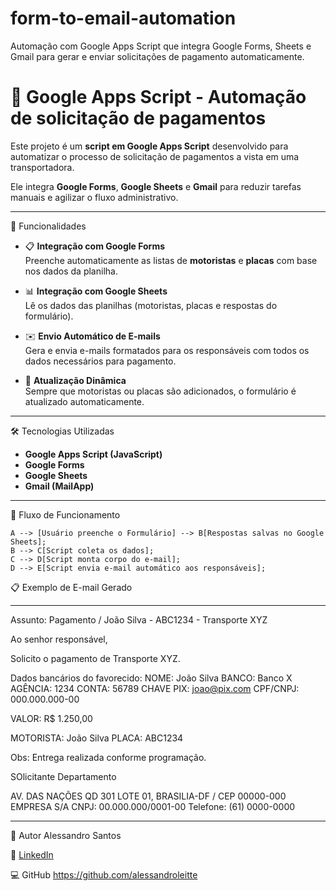 # form-to-email-automation
Automação com Google Apps Script que integra Google Forms, Sheets e Gmail para gerar e enviar solicitações de pagamento automaticamente.

# 🚛 Google Apps Script - Automação de solicitação de pagamentos 

Este projeto é um **script em Google Apps Script** desenvolvido para automatizar o processo de solicitação de pagamentos a vista em uma transportadora.  

Ele integra **Google Forms**, **Google Sheets** e **Gmail** para reduzir tarefas manuais e agilizar o fluxo administrativo.

---

📌 Funcionalidades

- 📋 **Integração com Google Forms**  
  Preenche automaticamente as listas de **motoristas** e **placas** com base nos dados da planilha.

- 📊 **Integração com Google Sheets**  
  Lê os dados das planilhas (motoristas, placas e respostas do formulário).

- ✉️ **Envio Automático de E-mails**  
  Gera e envia e-mails formatados para os responsáveis com todos os dados necessários para pagamento.

- 🔄 **Atualização Dinâmica**  
  Sempre que motoristas ou placas são adicionados, o formulário é atualizado automaticamente.

---

🛠️ Tecnologias Utilizadas

- **Google Apps Script (JavaScript)**
- **Google Forms**
- **Google Sheets**
- **Gmail (MailApp)**

---

🔄 Fluxo de Funcionamento

    A --> [Usuário preenche o Formulário] --> B[Respostas salvas no Google Sheets];
    B --> C[Script coleta os dados];
    C --> D[Script monta corpo do e-mail];
    D --> E[Script envia e-mail automático aos responsáveis];


📋 Exemplo de E-mail Gerado

------------------------------------------------

Assunto: Pagamento / João Silva - ABC1234 - Transporte XYZ

Ao senhor responsável,

Solicito o pagamento de Transporte XYZ.

Dados bancários do favorecido:
NOME: João Silva
BANCO: Banco X
AGÊNCIA: 1234
CONTA: 56789
CHAVE PIX: joao@pix.com
CPF/CNPJ: 000.000.000-00

VALOR: R$ 1.250,00

MOTORISTA: João Silva
PLACA: ABC1234

Obs: Entrega realizada conforme programação.

SOlicitante
Departamento

AV. DAS NAÇÕES QD 301 LOTE 01,
BRASILIA-DF / CEP 00000-000
EMPRESA S/A
CNPJ: 00.000.000/0001-00
Telefone: (61) 0000-0000

------------------------------------------------



👤 Autor
Alessandro Santos

💼 [LinkedIn](https://www.linkedin.com/in/alessandro-leite-219bb71b9/)  

💻 GitHub
https://github.com/alessandroleitte
